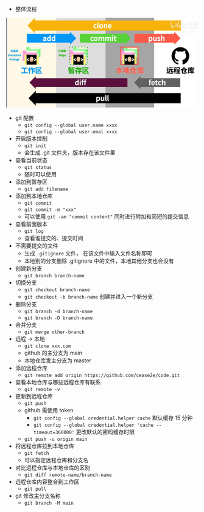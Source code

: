 * 整体流程

![流程](attach/2022-07-25-09-46-27.png)

* git 配置
  * `git config --global user.name xxxx`
  * `git config --global user.emal xxxx`
* 开启版本控制
  * `git init`
  * 会生成 .git 文件夹，版本存在该文件里
* 查看当前状态
  * `git status`
  * 随时可以使用
* 添加到暂存区
  * `git add filename`
* 添加到本地仓库
  * `git commit`
  * `git commit -m "xxx"`
  * 可以使用 `git -am "commit content"` 同时进行附加和简短的提交信息
* 查看前面版本
  * `git log`
  * 查看谁提交的、提交时间
* 不需要提交的文件
  * 生成 `.gitignore` 文件， 在该文件中输入文件名称即可
  * 本地别的分支删除 .gitignore 中的文件，本地其他分支也会没有
* 创建新分支
  * `git branch branch-name`
* 切换分支
  * `git checkout branch-name`
  * `git checkout -b branch-name` 创建并进入一个新分支
* 删除分支
  * `git branch -d branch-name`
  * `git branch -D branch-name`
* 合并分支
  * `git merge other-branch`
* 远程 -> 本地
  * `git clone xxx.com`
  * github 的主分支为 main
  * 本地仓库发主分支为 master
* 添加远程仓库
  * `git remote add origin https://github.com/cease2e/code.git`
* 查看本地仓库与哪些远程仓库有联系
  * `git remote -v`
* 更新到远程仓库
  * `git push`
  * github 需使用 token
    * `git config --global credential.helper cache` 默认缓存 15 分钟
    * `git config --global credential.helper 'cache --timeout=360000'` 更改默认的密码缓存时限
  * `git push -u origin main`
* 将远程仓库拉到本地仓库
  * `git fetch`
  * 可以指定远程仓库和分支名
* 对比远程仓库与本地仓库的区别
  * `git diff remote-name/branch-name`
* 远程仓库内容整合到工作区
  * `git pull`
* git 修改主分支名称
  * `git branch -M main`